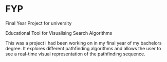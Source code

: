 # FYP
Final Year Project for university

Educational Tool for Visualising Search Algorithms

This was a project i had been working on in my final year of my bachelors degree. It explores different pathfinding algorithms and
allows the user to see a real-time visual representation of the pathfinding sequence.

